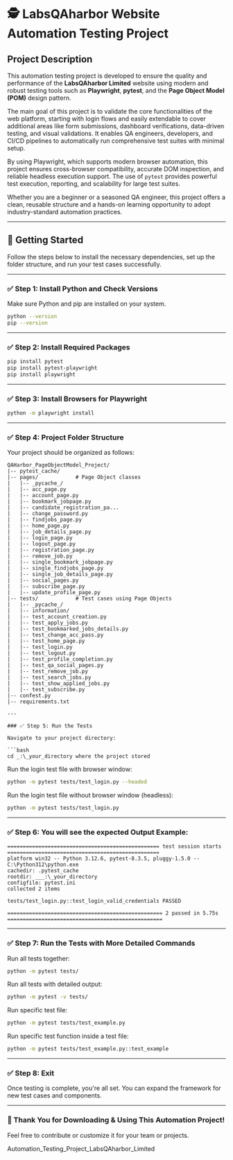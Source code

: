 # 🕵️ LabsQAharbor Website Automation Testing Project

## Project Description

This automation testing project is developed to ensure the quality and performance of the **LabsQAharbor Limited** website using modern and robust testing tools such as **Playwright**, **pytest**, and the **Page Object Model (POM)** design pattern. 

The main goal of this project is to validate the core functionalities of the web platform, starting with login flows and easily extendable to cover additional areas like form submissions, dashboard verifications, data-driven testing, and visual validations. It enables QA engineers, developers, and CI/CD pipelines to automatically run comprehensive test suites with minimal setup. 

By using Playwright, which supports modern browser automation, this project ensures cross-browser compatibility, accurate DOM inspection, and reliable headless execution support. The use of `pytest` provides powerful test execution, reporting, and scalability for large test suites.

Whether you are a beginner or a seasoned QA engineer, this project offers a clean, reusable structure and a hands-on learning opportunity to adopt industry-standard automation practices.

---

## 🚀 Getting Started

Follow the steps below to install the necessary dependencies, set up the folder structure, and run your test cases successfully.

---

### ✅ Step 1: Install Python and Check Versions

Make sure Python and pip are installed on your system.

```bash
python --version
pip --version
```

---

### ✅ Step 2: Install Required Packages

```bash
pip install pytest
pip install pytest-playwright
pip install playwright
```

---

### ✅ Step 3: Install Browsers for Playwright

```bash
python -m playwright install
```

---

### ✅ Step 4: Project Folder Structure

Your project should be organized as follows:

```
QAHarbor_PageObjectModel_Project/
|-- pytest_cache/
|-- pages/            # Page Object classes
|   |-- _pycache_/
|   |-- acc_page.py
|   |-- account_page.py
|   |-- bookmark_jobpage.py
|   |-- candidate_registration_pa...
|   |-- change_password.py
|   |-- findjobs_page.py
|   |-- home_page.py
|   |-- job_details_page.py
|   |-- login_page.py
|   |-- logout_page.py
|   |-- registration_page.py
|   |-- remove_job.py
|   |-- single_bookmark_jobpage.py
|   |-- single_findjobs_page.py
|   |-- single_job_details_page.py
|   |-- social_pages.py
|   |-- subscribe_page.py
|   |-- update_profile_page.py
|-- tests/            # Test cases using Page Objects
|   |-- _pycache_/
|   |-- information/
|   |-- test_account_creation.py
|   |-- test_apply_jobs.py
|   |-- test_bookmarked_jobs_details.py
|   |-- test_change_acc_pass.py
|   |-- test_home_page.py
|   |-- test_login.py
|   |-- test_logout.py
|   |-- test_profile_completion.py
|   |-- test_qa_social_pages.py
|   |-- test_remove_job.py
|   |-- test_search_jobs.py
|   |-- test_show_applied_jobs.py
|   |-- test_subscribe.py
|-- confest.py
|-- requirements.txt

---

### ✅ Step 5: Run the Tests

Navigate to your project directory:

```bash
cd _:\_your_directory where the project stored
```

Run the login test file with browser window:

```bash
python -m pytest tests/test_login.py --headed
```

Run the login test file without browser window (headless):

```bash
python -m pytest tests/test_login.py
```

---

### ✅ Step 6: You will see the expected Output Example:

```text
================================================= test session starts =================================================
platform win32 -- Python 3.12.6, pytest-8.3.5, pluggy-1.5.0 -- C:\Python312\python.exe
cachedir: .pytest_cache
rootdir: ___:\_your_directory
configfile: pytest.ini
collected 2 items

tests/test_login.py::test_login_valid_credentials PASSED

================================================== 2 passed in 5.75s ==================================================
```

---

### ✅ Step 7: Run the Tests with More Detailed Commands

Run all tests together:

```bash
python -m pytest tests/
```

Run all tests with detailed output:

```bash
python -m pytest -v tests/
```

Run specific test file:

```bash
python -m pytest tests/test_example.py
```

Run specific test function inside a test file:

```bash
python -m pytest tests/test_example.py::test_example
```

---

### ✅ Step 8: Exit

Once testing is complete, you're all set. You can expand the framework for new test cases and components.

---

### 🙏 Thank You for Downloading & Using This Automation Project!

Feel free to contribute or customize it for your team or projects.

Automation_Testing_Project_LabsQAharbor_Limited
